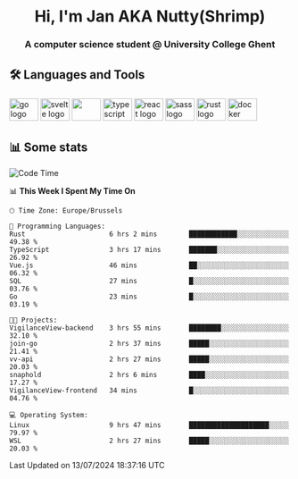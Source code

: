<h1 align="center">Hi, I'm Jan AKA Nutty(Shrimp)</h1>
<h3 align="center">A computer science student @ University College Ghent</h3>

<h2 align="left">🛠️ Languages and Tools</h2>

###

<div align="left">
  <img src="https://cdn.jsdelivr.net/gh/devicons/devicon/icons/go/go-original.svg" height="40" width="52" alt="go logo"  />
  <img src="https://cdn.jsdelivr.net/gh/devicons/devicon@latest/icons/svelte/svelte-original.svg"  height="40" width="52" alt="svelte logo" />
  <img src="https://cdn.jsdelivr.net/gh/devicons/devicon@latest/icons/tailwindcss/tailwindcss-original.svg" height="40" width="52" />
  <img src="https://cdn.jsdelivr.net/gh/devicons/devicon/icons/typescript/typescript-original.svg" height="40" width="52" alt="typescript logo"  />
  <img src="https://cdn.jsdelivr.net/gh/devicons/devicon/icons/react/react-original.svg" height="40" width="52" alt="react logo"  />
  <img src="https://cdn.jsdelivr.net/gh/devicons/devicon/icons/sass/sass-original.svg" height="40" width="52" alt="sass logo"  />
  <img src="https://cdn.jsdelivr.net/gh/devicons/devicon@latest/icons/rust/rust-original.svg" height="40" width="52" alt="rust logo" />
  <img src="https://cdn.jsdelivr.net/gh/devicons/devicon/icons/docker/docker-original.svg" height="40" width="52" alt="docker logo"  />
</div>

<h2>📊 Some stats</h2>

<!--START_SECTION:waka-->
![Code Time](http://img.shields.io/badge/Code%20Time-4%2C772%20hrs%2058%20mins-blue)

📊 **This Week I Spent My Time On** 

```text
🕑︎ Time Zone: Europe/Brussels

💬 Programming Languages: 
Rust                     6 hrs 2 mins        ████████████░░░░░░░░░░░░░   49.38 % 
TypeScript               3 hrs 17 mins       ███████░░░░░░░░░░░░░░░░░░   26.92 % 
Vue.js                   46 mins             ██░░░░░░░░░░░░░░░░░░░░░░░   06.32 % 
SQL                      27 mins             █░░░░░░░░░░░░░░░░░░░░░░░░   03.76 % 
Go                       23 mins             █░░░░░░░░░░░░░░░░░░░░░░░░   03.19 % 

🐱‍💻 Projects: 
VigilanceView-backend    3 hrs 55 mins       ████████░░░░░░░░░░░░░░░░░   32.10 % 
join-go                  2 hrs 37 mins       █████░░░░░░░░░░░░░░░░░░░░   21.41 % 
vv-api                   2 hrs 27 mins       █████░░░░░░░░░░░░░░░░░░░░   20.03 % 
snaphold                 2 hrs 6 mins        ████░░░░░░░░░░░░░░░░░░░░░   17.27 % 
VigilanceView-frontend   34 mins             █░░░░░░░░░░░░░░░░░░░░░░░░   04.76 % 

💻 Operating System: 
Linux                    9 hrs 47 mins       ████████████████████░░░░░   79.97 % 
WSL                      2 hrs 27 mins       █████░░░░░░░░░░░░░░░░░░░░   20.03 % 
```


 Last Updated on 13/07/2024 18:37:16 UTC
<!--END_SECTION:waka-->
